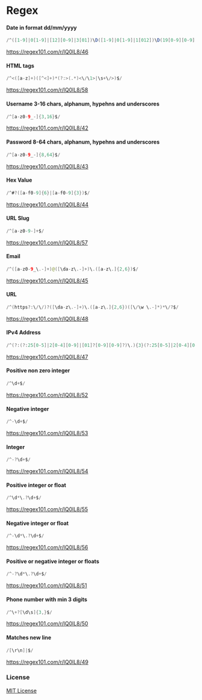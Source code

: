# Regex
#### Date in format dd/mm/yyyy 
```java
/^([1-9]|0[1-9]|[12][0-9]|3[01])\D([1-9]|0[1-9]|1[012])\D(19[0-9][0-9]|20[0-9][0-9])$/
```
https://regex101.com/r/lQ0lL8/46
#### HTML tags
```java
/^<([a-z]+)([^<]+)*(?:>(.*)<\/\1>|\s+\/>)$/
```
https://regex101.com/r/lQ0lL8/58
#### Username 3-16 chars, alphanum, hypehns and underscores
```java
/^[a-z0-9_-]{3,16}$/
```
https://regex101.com/r/lQ0lL8/42
#### Password 8-64 chars, alphanum, hypehns and underscores
```java
/^[a-z0-9_-]{8,64}$/
```
https://regex101.com/r/lQ0lL8/43
#### Hex Value
```java
/^#?([a-f0-9]{6}|[a-f0-9]{3})$/
```
https://regex101.com/r/lQ0lL8/44
#### URL Slug
```java
/^[a-z0-9-]+$/
```
https://regex101.com/r/lQ0lL8/57
#### Email
```java
/^([a-z0-9_\.-]+)@([\da-z\.-]+)\.([a-z\.]{2,6})$/
```
https://regex101.com/r/lQ0lL8/45
#### URL
```java
/^(https?:\/\/)?([\da-z\.-]+)\.([a-z\.]{2,6})([\/\w \.-]*)*\/?$/
```
https://regex101.com/r/lQ0lL8/48
#### IPv4 Address
```java
/^(?:(?:25[0-5]|2[0-4][0-9]|[01]?[0-9][0-9]?)\.){3}(?:25[0-5]|2[0-4][0-9]|[01]?[0-9][0-9]?)$/
```
https://regex101.com/r/lQ0lL8/47
#### Positive non zero integer
```java
/^\d+$/
```
https://regex101.com/r/lQ0lL8/52
#### Negative integer
```java
/^-\d+$/
```
https://regex101.com/r/lQ0lL8/53
#### Integer
```java
/^-?\d+$/
```
https://regex101.com/r/lQ0lL8/54
#### Positive integer or float
```java
/^\d*\.?\d+$/
```
https://regex101.com/r/lQ0lL8/55
#### Negative integer or float
```java
/^-\d*\.?\d+$/
```
https://regex101.com/r/lQ0lL8/56
#### Positive or negative integer or floats
```java
/^-?\d*\.?\d+$/
```
https://regex101.com/r/lQ0lL8/51
#### Phone number with min 3 digits
```java
/^\+?[\d\s]{3,}$/
```
https://regex101.com/r/lQ0lL8/50
#### Matches new line
```java
/[\r\n]|$/
```
https://regex101.com/r/lQ0lL8/49
### License
[MIT License](http://dsf.com)
